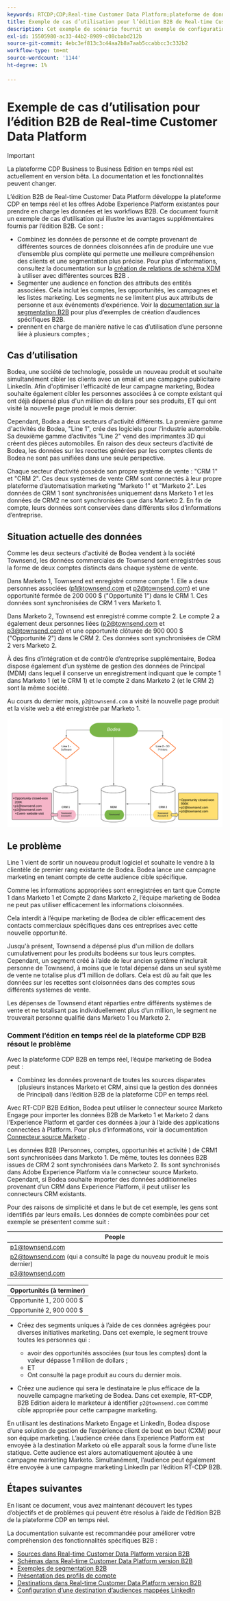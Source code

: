 ```yaml
---
keywords: RTCDP;CDP;Real-time Customer Data Platform;plateforme de données client en temps réel;cdp en temps réel;cdp;rtcdp
title: Exemple de cas d’utilisation pour l’édition B2B de Real-time Customer Data Platform
description: Cet exemple de scénario fournit un exemple de configuration de votre mise en oeuvre de Real-time Customer Data Platform B2B Edition.
exl-id: 15505980-ac33-44b2-8989-c08cbabd212b
source-git-commit: 4ebc3ef813c3c44aa2b8a7aab5ccabbcc3c332b2
workflow-type: tm+mt
source-wordcount: '1144'
ht-degree: 1%

---
```


# Exemple de cas d’utilisation pour l’édition B2B de Real-time Customer Data Platform

>[!IMPORTANT]
>
>La plateforme CDP Business to Business Edition en temps réel est actuellement en version bêta. La documentation et les fonctionnalités peuvent changer.

L’édition B2B de Real-time Customer Data Platform développe la plateforme CDP en temps réel et les offres Adobe Experience Platform existantes pour prendre en charge les données et les workflows B2B. Ce document fournit un exemple de cas d’utilisation qui illustre les avantages supplémentaires fournis par l’édition B2B. Ce sont :

- Combinez les données de personne et de compte provenant de différentes sources de données cloisonnées afin de produire une vue d’ensemble plus complète qui permette une meilleure compréhension des clients et une segmentation plus précise. Pour plus d’informations, consultez la documentation sur la [création de relations de schéma XDM](./schemas/b2b.md) à utiliser avec différentes sources B2B .
- Segmenter une audience en fonction des attributs des entités associées. Cela inclut les comptes, les opportunités, les campagnes et les listes marketing. Les segments ne se limitent plus aux attributs de personne et aux événements d’expérience. Voir la [documentation sur la segmentation B2B](./segmentation/b2b.md) pour plus d’exemples de création d’audiences spécifiques B2B.
- prennent en charge de manière native le cas d’utilisation d’une personne liée à plusieurs comptes ;

## Cas d’utilisation

Bodea, une société de technologie, possède un nouveau produit et souhaite simultanément cibler les clients avec un email et une campagne publicitaire LinkedIn. Afin d&#39;optimiser l&#39;efficacité de leur campagne marketing, Bodea souhaite également cibler les personnes associées à ce compte existant qui ont déjà dépensé plus d&#39;un million de dollars pour ses produits, ET qui ont visité la nouvelle page produit le mois dernier.

Cependant, Bodea a deux secteurs d&#39;activité différents. La première gamme d&#39;activités de Bodea, &quot;Line 1&quot;, crée des logiciels pour l&#39;industrie automobile. Sa deuxième gamme d’activités &quot;Line 2&quot; vend des imprimantes 3D qui créent des pièces automobiles. En raison des deux secteurs d’activité de Bodea, les données sur les recettes générées par les comptes clients de Bodea ne sont pas unifiées dans une seule perspective.

Chaque secteur d’activité possède son propre système de vente : &quot;CRM 1&quot; et &quot;CRM 2&quot;. Ces deux systèmes de vente CRM sont connectés à leur propre plateforme d’automatisation marketing &quot;Marketo 1&quot; et &quot;Marketo 2&quot;. Les données de CRM 1 sont synchronisées uniquement dans Marketo 1 et les données de CRM2 ne sont synchronisées que dans Marketo 2. En fin de compte, leurs données sont conservées dans différents silos d’informations d’entreprise.

<!-- ![lines of business diagram](./assets/lines-of-business.png) -->

## Situation actuelle des données

Comme les deux secteurs d&#39;activité de Bodea vendent à la société Townsend, les données commerciales de Townsend sont enregistrées sous la forme de deux comptes distincts dans chaque système de vente.

Dans Marketo 1, Townsend est enregistré comme compte 1. Elle a deux personnes associées (p1@townsend.com et p2@townsend.com) et une opportunité fermée de 200 000 $ (&quot;Opportunité 1&quot;) dans le CRM 1. Ces données sont synchronisées de CRM 1 vers Marketo 1.

Dans Marketo 2, Townsend est enregistré comme compte 2. Le compte 2 a également deux personnes liées (p2@townsend.com et p3@townsend.com) et une opportunité clôturée de 900 000 $ (&quot;Opportunité 2&quot;) dans le CRM 2. Ces données sont synchronisées de CRM 2 vers Marketo 2.

À des fins d’intégration et de contrôle d’entreprise supplémentaire, Bodea dispose également d’un système de gestion des données de Principal (MDM) dans lequel il conserve un enregistrement indiquant que le compte 1 dans Marketo 1 (et le CRM 1) et le compte 2 dans Marketo 2 (et le CRM 2) sont la même société.

Au cours du dernier mois, `p2@townsend.com` a visité la nouvelle page produit et la visite web a été enregistrée par Marketo 1.

![diagramme des informations sur le compte](./assets/account-info.png)

## Le problème

Line 1 vient de sortir un nouveau produit logiciel et souhaite le vendre à la clientèle de premier rang existante de Bodea. Bodea lance une campagne marketing en tenant compte de cette audience cible spécifique.

Comme les informations appropriées sont enregistrées en tant que Compte 1 dans Marketo 1 et Compte 2 dans Marketo 2, l’équipe marketing de Bodea ne peut pas utiliser efficacement les informations cloisonnées.

Cela interdit à l’équipe marketing de Bodea de cibler efficacement des contacts commerciaux spécifiques dans ces entreprises avec cette nouvelle opportunité.

Jusqu&#39;à présent, Townsend a dépensé plus d&#39;un million de dollars cumulativement pour les produits bodéens sur tous leurs comptes. Cependant, un segment créé à l’aide de leur ancien système n’inclurait personne de Townsend, à moins que le total dépensé dans un seul système de vente ne totalise plus d’1 million de dollars. Cela est dû au fait que les données sur les recettes sont cloisonnées dans des comptes sous différents systèmes de vente.

Les dépenses de Townsend étant réparties entre différents systèmes de vente et ne totalisant pas individuellement plus d’un million, le segment ne trouverait personne qualifié dans Marketo 1 ou Marketo 2.

### Comment l’édition en temps réel de la plateforme CDP B2B résout le problème

Avec la plateforme CDP B2B en temps réel, l’équipe marketing de Bodea peut :

- Combinez les données provenant de toutes les sources disparates (plusieurs instances Marketo et CRM, ainsi que la gestion des données de Principal) dans l’édition B2B de la plateforme CDP en temps réel.

Avec RT-CDP B2B Edition, Bodea peut utiliser le connecteur source Marketo Engage pour importer les données B2B de Marketo 1 et Marketo 2 dans l’Experience Platform et garder ces données à jour à l’aide des applications connectées à Platform. Pour plus d’informations, voir la documentation [Connecteur source Marketo](../sources/connectors/adobe-applications/marketo/marketo.md) .

Les données B2B (Personnes, comptes, opportunités et activité ) de CRM1 sont synchronisées dans Marketo 1. De même, toutes les données B2B issues de CRM 2 sont synchronisées dans Marketo 2. Ils sont synchronisés dans Adobe Experience Platform via le connecteur source Marketo. Cependant, si Bodea souhaite importer des données additionnelles provenant d’un CRM dans Experience Platform, il peut utiliser les connecteurs CRM existants.

Pour des raisons de simplicité et dans le but de cet exemple, les gens sont identifiés par leurs emails. Les données de compte combinées pour cet exemple se présentent comme suit :

| People |
|---|
| p1@townsend.com |
| p2@townsend.com (qui a consulté la page du nouveau produit le mois dernier) |
| p3@townsend.com |

| Opportunités (à terminer) |
|---|
| Opportunité 1, 200 000 $ |
| Opportunité 2, 900 000 $ |

- Créez des segments uniques à l’aide de ces données agrégées pour diverses initiatives marketing. Dans cet exemple, le segment trouve toutes les personnes qui :

   - avoir des opportunités associées (sur tous les comptes) dont la valeur dépasse 1 million de dollars ;
   - ET
   - Ont consulté la page produit au cours du dernier mois.

- Créez une audience qui sera le destinataire le plus efficace de la nouvelle campagne marketing de Bodea. Dans cet exemple, RT-CDP, B2B Edition aidera le marketeur à identifier `p2@townsend.com` comme cible appropriée pour cette campagne marketing.

En utilisant les destinations Marketo Engage et LinkedIn, Bodea dispose d’une solution de gestion de l’expérience client de bout en bout (CXM) pour son équipe marketing. L’audience créée dans Experience Platform est envoyée à la destination Marketo où elle apparaît sous la forme d’une liste statique. Cette audience est alors automatiquement ajoutée à une campagne marketing Marketo. Simultanément, l’audience peut également être envoyée à une campagne marketing LinkedIn par l’édition RT-CDP B2B.

## Étapes suivantes

En lisant ce document, vous avez maintenant découvert les types d’objectifs et de problèmes qui peuvent être résolus à l’aide de l’édition B2B de la plateforme CDP en temps réel.

La documentation suivante est recommandée pour améliorer votre compréhension des fonctionnalités spécifiques B2B :

<!-- PLACEHOLDER Link to B2B tutorial required  -->
- [Sources dans Real-time Customer Data Platform version B2B](./sources/b2b.md)
- [Schémas dans Real-time Customer Data Platform version B2B](./schemas/b2b.md)
- [Exemples de segmentation B2B](./segmentation/b2b.md)
- [Présentation des profils de compte](./accounts/account-profile-overview.md)
- [Destinations dans Real-time Customer Data Platform version B2B](./destinations/b2b.md)
- [Configuration d’une destination d’audiences mappées LinkedIn](../destinations/catalog/social/linkedin.md)
